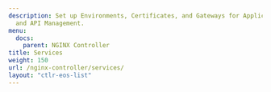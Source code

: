 ```yaml
---
description: Set up Environments, Certificates, and Gateways for Application Delivery
  and API Management.
menu:
  docs:
    parent: NGINX Controller
title: Services
weight: 150
url: /nginx-controller/services/
layout: "ctlr-eos-list"
---
```

